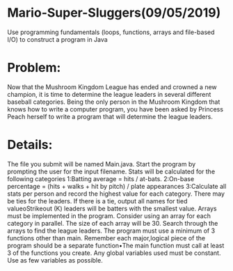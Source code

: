 # Mario-Super-Sluggers(09/05/2019)
Use programming fundamentals (loops, functions, arrays and file-based I/O) to construct a program in Java


# Problem:
Now that the Mushroom Kingdom League has ended and crowned a new champion, it is time to determine the league leaders in several different baseball categories.  Being the only person in the Mushroom Kingdom that knows how to write a computer program, you have been asked by Princess Peach herself to write a program that will determine the league leaders. 

# Details:
The file you submit will be named Main.java. Start the program by prompting the user for the input filename. Stats will be calculated for the following categories 1:Batting average = hits / at-bats. 2:On-base percentage = (hits + walks + hit by pitch) / plate appearances 3:Calculate all stats per person and record the highest value for each category. There may be ties for the leaders. If there is a tie, output all names for tied valueoStrikeout (K) leaders will be batters with the smallest value. Arrays must be implemented in the program. Consider using an array for each category in parallel. The size of each array will be 30. Search through the arrays to find the league leaders. The program must use a minimum of 3 functions other than main. Remember each major,logical piece of the program should be a separate function•The main function must call at least 3 of the functions you create. Any global variables used must be constant. Use as few variables as possible.
